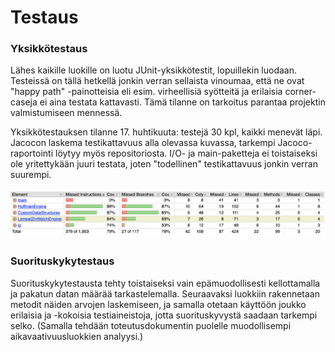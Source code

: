 # Testaus

### Yksikkötestaus

Lähes kaikille luokille on luotu JUnit-yksikkötestit, lopuillekin luodaan. Testeissä on tällä hetkellä jonkin verran sellaista vinoumaa, että ne ovat "happy path" -painotteisia eli esim. virheellisiä syötteitä ja erilaisia corner-caseja ei aina testata kattavasti. Tämä tilanne on tarkoitus parantaa projektin valmistumiseen mennessä.

Yksikkötestauksen tilanne 17. huhtikuuta: testejä 30 kpl, kaikki menevät läpi. Jacocon laskema testikattavuus alla olevassa kuvassa, tarkempi Jacoco-raportointi löytyy myös repositoriosta. I/O- ja main-paketteja ei toistaiseksi ole yritettykään juuri testata, joten "todellinen" testikattavuus jonkin verran suurempi.

![](test_coverage_17_4.png)


### Suorituskykytestaus

Suorituskykytestausta tehty toistaiseksi vain epämuodollisesti kellottamalla ja pakatun datan määrää tarkastelemalla. Seuraavaksi luokkiin rakennetaan metodit näiden arvojen laskemiseen, ja samalla otetaan käyttöön joukko erilaisia ja -kokoisia testiaineistoja, jotta suorituskyvystä saadaan tarkempi selko. (Samalla tehdään toteutusdokumentin puolelle muodollisempi aikavaativuusluokkien analyysi.)
